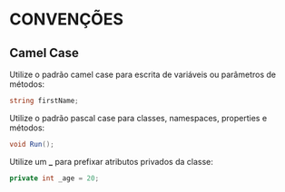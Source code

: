 # CONVENÇÕES

## Camel Case
Utilize o padrão camel case para escrita de variáveis ou parâmetros de métodos:
```c#
string firstName;
```

Utilize o padrão pascal case para classes, namespaces, properties e métodos:
```c#
void Run();
```

Utilize um **_** para prefixar atributos privados da classe:
```c#
private int _age = 20;
```

